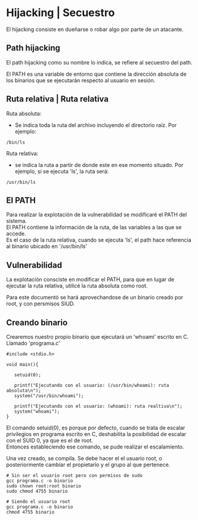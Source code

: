 # Hijacking | Secuestro
El hijacking consiste en dueñarse o robar algo por parte de un atacante.

## Path hijacking

El path hijacking como su nombre lo indica, se refiere al secuestro del path. <br>

El PATH es una variable de entorno que contiene la dirección absoluta de los binarios que se ejecutarán respecto al usuario en sesión. <br>

## Ruta relativa | Ruta relativa

Ruta absoluta: <br>
- Se indica toda la ruta del archivo incluyendo el directorio raíz. Por ejemplo: <br>
```
/bin/ls
```
Ruta relativa: <br>
- se indica la ruta a partir de donde este en ese momento situado. Por ejemplo, si se ejecuta 'ls', la ruta será:
```
/usr/bin/ls
```

## El PATH

Para realizar la explotación de la vulnerabilidad se modificaré el PATH del sistema. <br>
El PATH contiene la información de la ruta, de las variables a las que se accede. <br>
Es el caso de la ruta relativa, cuando se ejecuta 'ls', el path hace referencia al binario ubicado en '/usr/bin/ls' <br>

## Vulnerabilidad

La explotación consciste en modificar el PATH, para que en lugar de ejecutar la ruta relativa, utilicé la ruta absoluta como root. <br>

Para este documentó se hará aprovechandose de un binario creado por root, y con persmisos SIUD.

## Creando binario

Crearemos nuestro propio binario que ejecutará un 'whoami' escrito en C. Llamado 'programa.c'

```
#include <stdio.h>

void main(){

   setuid(0);

   printf("Ejecutando con el usuario: (/usr/bin/whoami): ruta absoluta\n");
   system("/usr/bin/whoami");

   printf("Ejecutando con el usuario: (whoami): ruta realtiva\n");
   system("whoami");
}
```
El comando setuid(0), es porque por defecto, cuando se trata de escalar privilegios en programa escrito en C, deshabilita la posibilidad de escalar con el SUID 0, ya que es el de root.<br>
Entonces estableciendo ese comando, se pude realizar el escalamiento. <br>

Una vez creado, se compila. Se debe hacer el el usuario root, o posteriormente cambiar el propietario y el grupo al que pertenece.
```
# Sin ser el usuario root pero con permisos de sudo
gcc programa.c -o binario
sudo chown root:root binario
sudo chmod 4755 binario

# Siendo el usuario root
gcc programa.c -o binario
chmod 4755 binario


```

